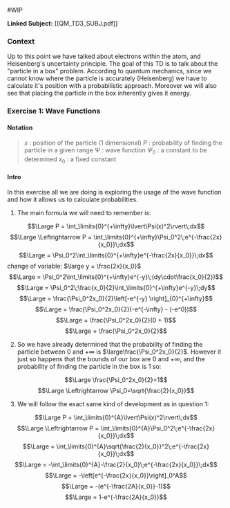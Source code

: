 #WIP 

**Linked Subject:** [[QM_TD3_SUBJ.pdf]]
### Context
Up to this point we have talked about electrons within the atom, and Heisenberg's uncertainty principle. The goal of this TD is to talk about the "particle in a box" problem. According to quantum mechanics, since we cannot know where the particle is accurately (Heisenberg) we have to calculate it's position with a probabilistic approach. Moreover we will also see that placing the particle in the box inherently gives it energy.

### Exercise 1: Wave Functions

#### Notation
> $x$ : position of the particle (1 dimensional)
> $P$ : probability of finding the particle in a given range
> $\Psi$ : wave function
> $\Psi_0$ : a constant to be determined
> $x_0$ : a fixed constant

#### Intro
In this exercise all we are doing is exploring the usage of the wave function and how it allows us to calculate probabilities.

1) The main formula we will need to remember is:

$$\Large P = \int_\limits{0}^{+\infty}\lvert\Psi(x)^2\rvert\;dx$$
$$\Large \Leftrightarrow P = \int_\limits{0}^{+\infty}\Psi_0^2\;e^{-\frac{2x}{x_0}}\;dx$$
$$\Large = \Psi_0^2\int_\limits{0}^{+\infty}e^{-\frac{2x}{x_0}}\;dx$$
	change of variable: $\large y = \frac{2x}{x_0}$
$$\Large = \Psi_0^2\int_\limits{0}^{+\infty}e^{-y}\;(dy\cdot\frac{x_0}{2})$$
$$\Large = \Psi_0^2\;\frac{x_0}{2}\int_\limits{0}^{+\infty}e^{-y}\;dy$$
$$\Large = \frac{\Psi_0^2x_0}{2}\left[-e^{-y} \right]_{0}^{+\infty}$$
$$\Large = \frac{\Psi_0^2x_0}{2}(-e^{-\infty} - (-e^0))$$
$$\Large = \frac{\Psi_0^2x_0}{2}(0 + 1)$$
$$\Large = \frac{\Psi_0^2x_0}{2}$$

2) So we have already determined that the probability of finding the particle between $0$ and $+\infty$ is $\large\frac{\Psi_0^2x_0}{2}$. However it just so happens that the bounds of our box are $0$ and $+\infty$, and the probability of finding the particle in the box is $1$ so:

$$\Large \frac{\Psi_0^2x_0}{2}=1$$
$$\Large \Leftrightarrow \Psi_0=\sqrt{\frac{2}{x_0}}$$

3) We will follow the exact same kind of development as in question 1:

$$\Large P = \int_\limits{0}^{A}\lvert\Psi(x)^2\rvert\;dx$$
$$\Large \Leftrightarrow P = \int_\limits{0}^{A}\Psi_0^2\;e^{-\frac{2x}{x_0}}\;dx$$
$$\Large = \int_\limits{0}^{A}\sqrt{\frac{2}{x_0}}^2\;e^{-\frac{2x}{x_0}}\;dx$$
$$\Large = -\int_\limits{0}^{A}-\frac{2}{x_0}\;e^{-\frac{2x}{x_0}}\;dx$$
$$\Large = -\left[e^{-\frac{2x}{x_0}}\right]_0^A$$
$$\Large = -(e^{-\frac{2A}{x_0}}-1)$$
$$\Large = 1-e^{-\frac{2A}{x_0}}$$